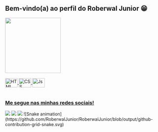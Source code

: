## Bem-vindo(a) ao perfil do Roberwal Junior 😁

 <div>
   <a href="https://github.com/RoberwalJunior">
   <img height="180em" src="https://github-readme-stats.vercel.app/api?username=roberwaljunior&show=reviews"/>
</div>
     
<div style="display: inline_block"><br>
  <img align="center" alt="HTML" height="30" width="40" src="https://cdn.jsdelivr.net/gh/devicons/devicon/icons/csharp/csharp-original.svg">
  <img align="center" alt="CSS" height="30" width="40" src="https://cdn.jsdelivr.net/gh/devicons/devicon/icons/dotnetcore/dotnetcore-original.svg">
  <img align="center" alt="Js" height="30" width="40" src="https://cdn.jsdelivr.net/gh/devicons/devicon/icons/azure/azure-original.svg">
</div>
 <br>
 
  ### Me segue nas minhas redes sociais!
 
<div> 
  <a href="" target="_blank"><img src="https://img.shields.io/badge/-LinkedIn-%230077B5?style=for-the-badge&logo=linkedin&logoColor=white" target="_blank"></a> 
  <a href = ""><img src="https://img.shields.io/badge/-Gmail-%23333?style=for-the-badge&logo=gmail&logoColor=white" target="_blank"></a>
  <a href="" target="_blank"><img src="https://img.shields.io/badge/-Instagram-%23E4405F?style=for-the-badge&logo=instagram&logoColor=white" target="_blank"></a>
  ![Snake animation](https://github.com/RoberwalJunior/RoberwalJunior/blob/output/github-contribution-grid-snake.svg)

</div>

